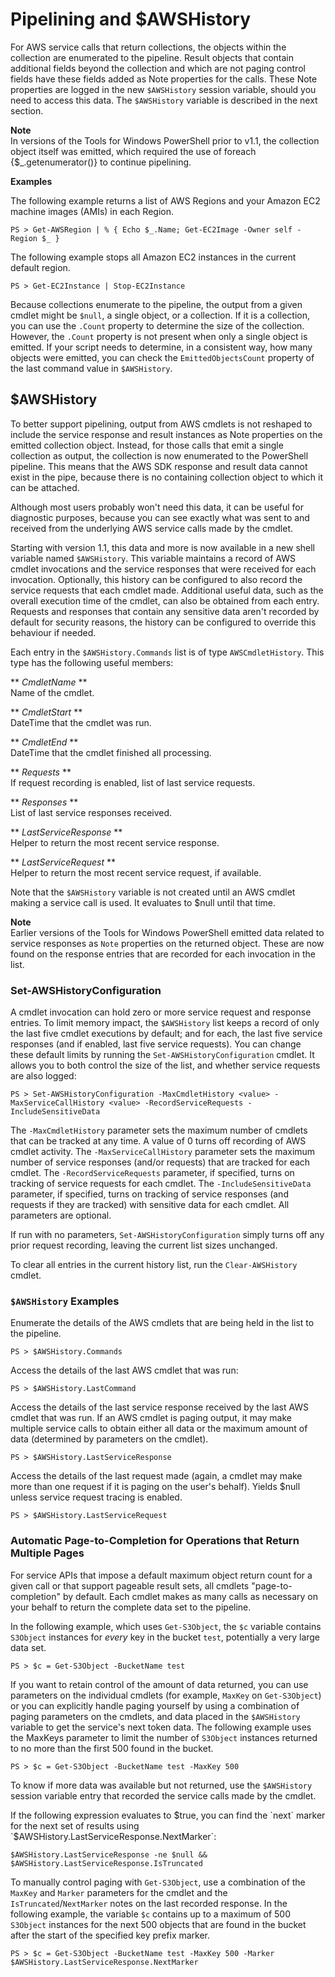 # Pipelining and $AWSHistory<a name="pstools-pipelines"></a>

For AWS service calls that return collections, the objects within the collection are enumerated to the pipeline\. Result objects that contain additional fields beyond the collection and which are not paging control fields have these fields added as Note properties for the calls\. These Note properties are logged in the new `$AWSHistory` session variable, should you need to access this data\. The `$AWSHistory` variable is described in the next section\.

**Note**  
In versions of the Tools for Windows PowerShell prior to v1\.1, the collection object itself was emitted, which required the use of foreach \{$\_\.getenumerator\(\)\} to continue pipelining\.

**Examples**

The following example returns a list of AWS Regions and your Amazon EC2 machine images \(AMIs\) in each Region\.

```
PS > Get-AWSRegion | % { Echo $_.Name; Get-EC2Image -Owner self -Region $_ }
```

The following example stops all Amazon EC2 instances in the current default region\.

```
PS > Get-EC2Instance | Stop-EC2Instance
```

Because collections enumerate to the pipeline, the output from a given cmdlet might be `$null`, a single object, or a collection\. If it is a collection, you can use the `.Count` property to determine the size of the collection\. However, the `.Count` property is not present when only a single object is emitted\. If your script needs to determine, in a consistent way, how many objects were emitted, you can check the `EmittedObjectsCount` property of the last command value in `$AWSHistory`\.

## $AWSHistory<a name="pstools-awshistory"></a>

To better support pipelining, output from AWS cmdlets is not reshaped to include the service response and result instances as Note properties on the emitted collection object\. Instead, for those calls that emit a single collection as output, the collection is now enumerated to the PowerShell pipeline\. This means that the AWS SDK response and result data cannot exist in the pipe, because there is no containing collection object to which it can be attached\.

Although most users probably won't need this data, it can be useful for diagnostic purposes, because you can see exactly what was sent to and received from the underlying AWS service calls made by the cmdlet\.

Starting with version 1\.1, this data and more is now available in a new shell variable named `$AWSHistory`\. This variable maintains a record of AWS cmdlet invocations and the service responses that were received for each invocation\. Optionally, this history can be configured to also record the service requests that each cmdlet made\. Additional useful data, such as the overall execution time of the cmdlet, can also be obtained from each entry\. Requests and responses that contain any sensitive data aren't recorded by default for security reasons, the history can be configured to override this behaviour if needed\.

Each entry in the `$AWSHistory.Commands` list is of type `AWSCmdletHistory`\. This type has the following useful members:

** *CmdletName* **  
Name of the cmdlet\.

** *CmdletStart* **  
DateTime that the cmdlet was run\.

** *CmdletEnd* **  
DateTime that the cmdlet finished all processing\.

** *Requests* **  
If request recording is enabled, list of last service requests\.

** *Responses* **  
List of last service responses received\.

** *LastServiceResponse* **  
Helper to return the most recent service response\.

** *LastServiceRequest* **  
Helper to return the most recent service request, if available\.

Note that the `$AWSHistory` variable is not created until an AWS cmdlet making a service call is used\. It evaluates to $null until that time\.

**Note**  
Earlier versions of the Tools for Windows PowerShell emitted data related to service responses as `Note` properties on the returned object\. These are now found on the response entries that are recorded for each invocation in the list\.

### Set\-AWSHistoryConfiguration<a name="pstools-setawshistoryconfiguration"></a>

A cmdlet invocation can hold zero or more service request and response entries\. To limit memory impact, the `$AWSHistory` list keeps a record of only the last five cmdlet executions by default; and for each, the last five service responses \(and if enabled, last five service requests\)\. You can change these default limits by running the `Set-AWSHistoryConfiguration` cmdlet\. It allows you to both control the size of the list, and whether service requests are also logged:

```
PS > Set-AWSHistoryConfiguration -MaxCmdletHistory <value> -MaxServiceCallHistory <value> -RecordServiceRequests -IncludeSensitiveData
```

The `-MaxCmdletHistory` parameter sets the maximum number of cmdlets that can be tracked at any time\. A value of 0 turns off recording of AWS cmdlet activity\. The `-MaxServiceCallHistory` parameter sets the maximum number of service responses \(and/or requests\) that are tracked for each cmdlet\. The `-RecordServiceRequests` parameter, if specified, turns on tracking of service requests for each cmdlet\. The `-IncludeSensitiveData` parameter, if specified, turns on tracking of service responses (and requests if they are tracked) with sensitive data for each cmdlet\. All parameters are optional\.

If run with no parameters, `Set-AWSHistoryConfiguration` simply turns off any prior request recording, leaving the current list sizes unchanged\.

To clear all entries in the current history list, run the `Clear-AWSHistory` cmdlet\.

### `$AWSHistory` Examples<a name="pstools-awshistory-examples"></a>

Enumerate the details of the AWS cmdlets that are being held in the list to the pipeline\.

```
PS > $AWSHistory.Commands
```

Access the details of the last AWS cmdlet that was run:

```
PS > $AWSHistory.LastCommand
```

Access the details of the last service response received by the last AWS cmdlet that was run\. If an AWS cmdlet is paging output, it may make multiple service calls to obtain either all data or the maximum amount of data \(determined by parameters on the cmdlet\)\.

```
PS > $AWSHistory.LastServiceResponse
```

Access the details of the last request made \(again, a cmdlet may make more than one request if it is paging on the user's behalf\)\. Yields $null unless service request tracing is enabled\.

```
PS > $AWSHistory.LastServiceRequest
```

### Automatic Page\-to\-Completion for Operations that Return Multiple Pages<a name="pstools-page-to-completion"></a>

For service APIs that impose a default maximum object return count for a given call or that support pageable result sets, all cmdlets "page\-to\-completion" by default\. Each cmdlet makes as many calls as necessary on your behalf to return the complete data set to the pipeline\.

In the following example, which uses `Get-S3Object`, the `$c` variable contains `S3Object` instances for *every* key in the bucket `test`, potentially a very large data set\.

```
PS > $c = Get-S3Object -BucketName test
```

If you want to retain control of the amount of data returned, you can use parameters on the individual cmdlets \(for example, `MaxKey` on `Get-S3Object`\) or you can explicitly handle paging yourself by using a combination of paging parameters on the cmdlets, and data placed in the `$AWSHistory` variable to get the service's next token data\. The following example uses the MaxKeys parameter to limit the number of `S3Object` instances returned to no more than the first 500 found in the bucket\.

```
PS > $c = Get-S3Object -BucketName test -MaxKey 500
```

To know if more data was available but not returned, use the `$AWSHistory` session variable entry that recorded the service calls made by the cmdlet\.

If the following expression evaluates to $true, you can find the `next` marker for the next set of results using `$AWSHistory.LastServiceResponse.NextMarker`:

```
$AWSHistory.LastServiceResponse -ne $null && $AWSHistory.LastServiceResponse.IsTruncated
```

To manually control paging with `Get-S3Object`, use a combination of the `MaxKey` and `Marker` parameters for the cmdlet and the `IsTruncated`/`NextMarker` notes on the last recorded response\. In the following example, the variable `$c` contains up to a maximum of 500 `S3Object` instances for the next 500 objects that are found in the bucket after the start of the specified key prefix marker\.

```
PS > $c = Get-S3Object -BucketName test -MaxKey 500 -Marker $AWSHistory.LastServiceResponse.NextMarker
```